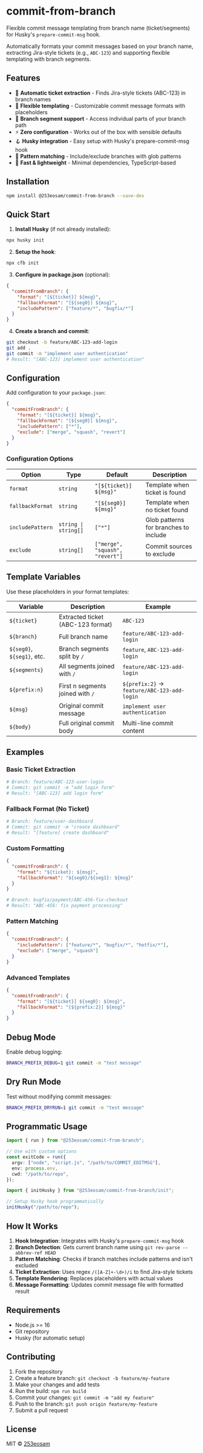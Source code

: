# commit-from-branch

Flexible commit message templating from branch name (ticket/segments) for Husky's `prepare-commit-msg` hook.

Automatically formats your commit messages based on your branch name, extracting Jira-style tickets (e.g., `ABC-123`) and supporting flexible templating with branch segments.

## Features

- 🎯 **Automatic ticket extraction** - Finds Jira-style tickets (ABC-123) in branch names
- 🔧 **Flexible templating** - Customizable commit message formats with placeholders
- 🌿 **Branch segment support** - Access individual parts of your branch path
- ⚡ **Zero configuration** - Works out of the box with sensible defaults
- 🪝 **Husky integration** - Easy setup with Husky's prepare-commit-msg hook
- 🎨 **Pattern matching** - Include/exclude branches with glob patterns
- 🏃 **Fast & lightweight** - Minimal dependencies, TypeScript-based

## Installation

```bash
npm install @253eosam/commit-from-branch --save-dev
```

## Quick Start

1. **Install Husky** (if not already installed):

```bash
npx husky init
```

2. **Setup the hook**:

```bash
npx cfb init
```

3. **Configure in package.json** (optional):

```json
{
  "commitFromBranch": {
    "format": "[${ticket}] ${msg}",
    "fallbackFormat": "[${seg0}] ${msg}",
    "includePattern": ["feature/*", "bugfix/*"]
  }
}
```

4. **Create a branch and commit**:

```bash
git checkout -b feature/ABC-123-add-login
git add .
git commit -m "implement user authentication"
# Result: "[ABC-123] implement user authentication"
```

## Configuration

Add configuration to your `package.json`:

```json
{
  "commitFromBranch": {
    "format": "[${ticket}] ${msg}",
    "fallbackFormat": "[${seg0}] ${msg}",
    "includePattern": ["*"],
    "exclude": ["merge", "squash", "revert"]
  }
}
```

### Configuration Options

| Option           | Type                 | Default                         | Description                           |
| ---------------- | -------------------- | ------------------------------- | ------------------------------------- |
| `format`         | `string`             | `"[${ticket}] ${msg}"`          | Template when ticket is found         |
| `fallbackFormat` | `string`             | `"[${seg0}] ${msg}"`            | Template when no ticket found         |
| `includePattern` | `string \| string[]` | `["*"]`                         | Glob patterns for branches to include |
| `exclude`        | `string[]`           | `["merge", "squash", "revert"]` | Commit sources to exclude             |

## Template Variables

Use these placeholders in your format templates:

| Variable                   | Description                       | Example                                     |
| -------------------------- | --------------------------------- | ------------------------------------------- |
| `${ticket}`                | Extracted ticket (ABC-123 format) | `ABC-123`                                   |
| `${branch}`                | Full branch name                  | `feature/ABC-123-add-login`                 |
| `${seg0}`, `${seg1}`, etc. | Branch segments split by `/`      | `feature`, `ABC-123-add-login`              |
| `${segments}`              | All segments joined with `/`      | `feature/ABC-123-add-login`                 |
| `${prefix:n}`              | First n segments joined with `/`  | `${prefix:2}` → `feature/ABC-123-add-login` |
| `${msg}`                   | Original commit message           | `implement user authentication`             |
| `${body}`                  | Full original commit body         | Multi-line commit content                   |

## Examples

### Basic Ticket Extraction

```bash
# Branch: feature/ABC-123-user-login
# Commit: git commit -m "add login form"
# Result: "[ABC-123] add login form"
```

### Fallback Format (No Ticket)

```bash
# Branch: feature/user-dashboard
# Commit: git commit -m "create dashboard"
# Result: "[feature] create dashboard"
```

### Custom Formatting

```json
{
  "commitFromBranch": {
    "format": "${ticket}: ${msg}",
    "fallbackFormat": "${seg0}/${seg1}: ${msg}"
  }
}
```

```bash
# Branch: bugfix/payment/ABC-456-fix-checkout
# Result: "ABC-456: fix payment processing"
```

### Pattern Matching

```json
{
  "commitFromBranch": {
    "includePattern": ["feature/*", "bugfix/*", "hotfix/*"],
    "exclude": ["merge", "squash"]
  }
}
```

### Advanced Templates

```json
{
  "commitFromBranch": {
    "format": "[${ticket}] ${seg0}: ${msg}",
    "fallbackFormat": "[${prefix:2}] ${msg}"
  }
}
```

## Debug Mode

Enable debug logging:

```bash
BRANCH_PREFIX_DEBUG=1 git commit -m "test message"
```

## Dry Run Mode

Test without modifying commit messages:

```bash
BRANCH_PREFIX_DRYRUN=1 git commit -m "test message"
```

## Programmatic Usage

```typescript
import { run } from "@253eosam/commit-from-branch";

// Use with custom options
const exitCode = run({
  argv: ["node", "script.js", "/path/to/COMMIT_EDITMSG"],
  env: process.env,
  cwd: "/path/to/repo",
});
```

```typescript
import { initHusky } from "@253eosam/commit-from-branch/init";

// Setup Husky hook programmatically
initHusky("/path/to/repo");
```

## How It Works

1. **Hook Integration**: Integrates with Husky's `prepare-commit-msg` hook
2. **Branch Detection**: Gets current branch name using `git rev-parse --abbrev-ref HEAD`
3. **Pattern Matching**: Checks if branch matches include patterns and isn't excluded
4. **Ticket Extraction**: Uses regex `/([A-Z]+-\d+)/i` to find Jira-style tickets
5. **Template Rendering**: Replaces placeholders with actual values
6. **Message Formatting**: Updates commit message file with formatted result

## Requirements

- Node.js >= 16
- Git repository
- Husky (for automatic setup)

## Contributing

1. Fork the repository
2. Create a feature branch: `git checkout -b feature/my-feature`
3. Make your changes and add tests
4. Run the build: `npm run build`
5. Commit your changes: `git commit -m "add my feature"`
6. Push to the branch: `git push origin feature/my-feature`
7. Submit a pull request

## License

MIT © [253eosam](https://github.com/253eosam)

